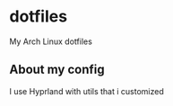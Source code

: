 # dotfiles
My Arch Linux dotfiles

## About my config  
I use Hyprland with utils that i customized

